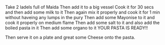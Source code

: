 Take 2 ladels full of Maida 
Then add it to a big vessel 
Cook it for 30 secs and then add some milk to it 
Then again mix it properly and cook it for 1 min without haveing any lumps in the pury
Then add some Mayonise to it and cook it properly on medium flame
Then add some salt to it and also add the bolied pasta in it 
Then add some organo to it 
                       YOUR PASTA IS READY!!

Then serve it on a plate and great some Cheese onto the pasta.